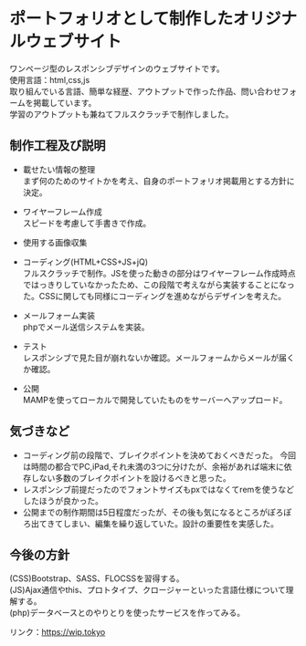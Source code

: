 # ポートフォリオとして制作したオリジナルウェブサイト
ワンページ型のレスポンシブデザインのウェブサイトです。  
使用言語：html,css,js  
取り組んでいる言語、簡単な経歴、アウトプットで作った作品、問い合わせフォームを掲載しています。  
学習のアウトプットも兼ねてフルスクラッチで制作しました。  

## 制作工程及び説明
- 載せたい情報の整理  
まず何のためのサイトかを考え、自身のポートフォリオ掲載用とする方針に決定。

- ワイヤーフレーム作成  
スピードを考慮して手書きで作成。

- 使用する画像収集
- コーディング(HTML+CSS+JS+jQ)  
フルスクラッチで制作。JSを使った動きの部分はワイヤーフレーム作成時点ではっきりしていなかったため、この段階で考えながら実装することになった。CSSに関しても同様にコーディングを進めながらデザインを考えた。

- メールフォーム実装  
phpでメール送信システムを実装。

- テスト  
レスポンシブで見た目が崩れないか確認。メールフォームからメールが届くか確認。

- 公開  
MAMPを使ってローカルで開発していたものをサーバーへアップロード。

## 気づきなど
- コーディング前の段階で、ブレイクポイントを決めておくべきだった。  今回は時間の都合でPC,iPad,それ未満の3つに分けたが、余裕があれば端末に依存しない多数のブレイクポイントを設けるべきと思った。
- レスポンシブ前提だったのでフォントサイズもpxではなくてremを使うなどしたほうが良かった。
- 公開までの制作期間は5日程度だったが、その後も気になるところがぽろぽろ出てきてしまい、編集を繰り返していた。設計の重要性を実感した。

## 今後の方針
(CSS)Bootstrap、SASS、FLOCSSを習得する。  
(JS)Ajax通信やthis、プロトタイプ、クロージャーといった言語仕様について理解する。  
(php)データベースとのやりとりを使ったサービスを作ってみる。

リンク：https://wip.tokyo
